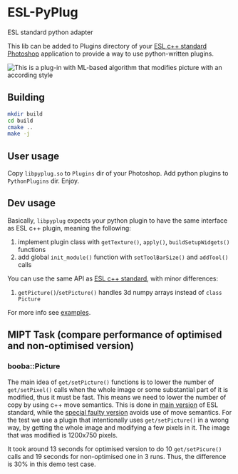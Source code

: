 # ESL-PyPlug
ESL standard python adapter

This lib can be added to Plugins directory of your [ESL c++ standard Photoshop](https://github.com/mishaglik/Elpidifor-s-legacy) application
to provide a way to use python-written plugins.


![This is a plug-in with ML-based algorithm that modifies picture with an according style](https://github.com/Lord-KA/ESL-PyPlug/assets/43700614/ffa735d3-faf2-4384-98b5-8c93abf79cc6)

## Building
```sh
mkdir build
cd build 
cmake ..
make -j
```

## User usage
Copy `libpyplug.so` to `Plugins` dir of your Photoshop.
Add python plugins to `PythonPlugins` dir.
Enjoy.

## Dev usage
Basically, `libpyplug` expects your python plugin to have the same interface as ESL c++ plugin, meaning the following:
1. implement plugin class with `getTexture()`, `apply()`, `buildSetupWidgets()` functions
2. add global `init_module()` function with `setToolBarSize()` and `addTool()` calls

You can use the same API as [ESL c++ standard](https://github.com/mishaglik/Elpidifor-s-legacy), with minor differences:
1. `getPicture()`/`setPicture()` handles 3d numpy arrays instead of `class Picture`

For more info see [examples](https://github.com/Lord-KA/ESL-PyPlug/tree/master/example).


## MIPT Task (compare performance of optimised and non-optimised version)

### booba::Picture

The main idea of `get/setPicture()` functions is to lower the number of `get/setPixel()` calls 
when the whole image or some substantial part of it is modified, thus it must be fast. This means
we need to lower the number of copy by using c++ move semantics. This is done in [main version](https://github.com/lord-ka/Elpidifor-s-legacy) 
of ESL standard, while the [special faulty version](https://github.com/lord-ka/Elpidifor-s-legacy) 
avoids use of move semantics.
For the test we use a plugin that intentionally uses `get/setPicture()` in a wrong way, by getting 
the whole image and modifying a few pixels in it. The image that was modified is 1200x750 pixels.

It took around 13 seconds for optimised version to do 10 `get/setPicure()` calls and 19 seconds 
for non-optimised one in 3 runs. Thus, the difference is 30% in this demo test case.
